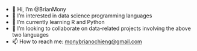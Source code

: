 - 👋 Hi, I’m @BrianMony
- 👀 I’m interested in data science programming languages
- 🌱 I’m currently learning R and Python
- 💞️ I’m looking to collaborate on data-related projects involving the above two languages
- 📫 How to reach me: monybrianochieng@gmail.com

<!---
BrianMony/BrianMony is a ✨ special ✨ repository because its `README.md` (this file) appears on your GitHub profile.
You can click the Preview link to take a look at your changes.
--->
